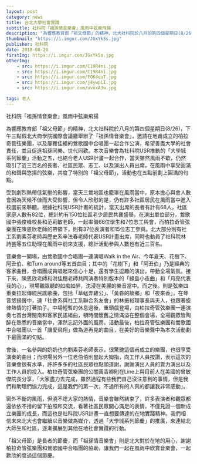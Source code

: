 ```yaml
---
layout: post
category: news
title: 台北大學社會實踐
subtitle: 社科院「祖孫情音樂會」風雨中弦樂飛揚
description: "為響應教育部「祖父母節」的精神，北大社科院於八月的第四個星期日(8/26)，下午三點假北大商學院國際會議廳舉辦了「祖孫情音樂會」..."
thumbnail: "https://i.imgur.com/JGxYk5s.jpg"
publisher: 社科院
date: 2018-08-28
firstImg: https://i.imgur.com/JGxYk5s.jpg
otherImg:
    - src: https://i.imgur.com/C19R4ni.jpg
    - src: https://i.imgur.com/C19R4ni.jpg
    - src: https://i.imgur.com/FOK4quT.jpg
    - src: https://i.imgur.com/j4ywpLI.jpg
    - src: https://i.imgur.com/uvoxA3w.jpg

tags: 老人
---
```


社科院「祖孫情音樂會」風雨中弦樂飛揚

為響應教育部「祖父母節」的精神，北大社科院於八月的第四個星期日(8/26)，下午三點假北大商學院國際會議廳舉辦了「祖孫情音樂會」，邀請在地甫成立的柏拉奇管弦樂團，以及屢獲佳績的鶯歌國中合唱團一起合作公演，希望善盡大學的社會責任，並且促進祖孫同樂、世代同歡。本次音樂會為社科院USR推動的「大學城系列節慶」活動之五，也結合老人USR計畫一起合作，當天雖然風雨不歇，仍然吸引了近三百名的長者、社區民眾、志工、以及演出人員出席，在風雨中享受圓滿的和聲與悠揚的弦樂，共度了特別的「祖父母節」，活動也在五點前劃上圓滿的句點。

受到劇烈熱帶低氣壓的影響，當天三鶯地區也籠罩在風雨當中，原本擔心與會人數會因為天候不佳而大受影響，但令人欣慰的是，仍有許多社區居民在風雨當中進入校園前來聆聽。根據社科院USR計畫的統計，當天出席的長者有計有68人，社區家庭人數有82位，總計約有150位社區老少居民共襄盛舉。在演出單位部分，鶯歌國中張俊峰校長和范莉敏老師，一起率領66位學生和7位志工與會，而柏拉奇管弦樂團在陳恩欣老師的帶領下，則有37位表演者和15位志工參與。北大部分則有社工系劉素芬老師與歷史系辛法春老師代表USR計畫出席，同時也動員了社科院林詩芸等五位助理在風雨中前來支援，總計活動參與人數也有近三百名。

音樂會一開場，由鶯歌國中合唱團一連演唱Walk in the Air、今年夏天、花樹下、阿丑伯、和Turn around等五首曲目；其中的「花樹下」和「阿丑伯」乃是經典的客家曲目，合唱團成員唱起來信心十足，還有學生逗趣的演出，帶動全場氣氛。接下來，陳恩欣老師和洪佳穗老師共同演奏特別版本的「綠島小夜曲」和「月亮代表我的心」，現場觀眾聽的如痴如醉，沈浸在美麗的樂音當中。而之後，則是弦樂四重奏拉起傳統民謠歌曲，包括「草蜢弄雞公」、「黃昏的故鄉」和「夜來香」，在琴音悠揚聲中，連「社會系與社工系聯合系友會」的林振裕理事長與夫人，也跟著旋律熱情的打著拍子。中場短暫的休息過後，重頭戲登場，由柏拉奇管弦樂團一連演奏七首台灣閩南和客家民謠組曲，頓時間懷舊之情滿溢在整個會場，全場觀眾皆陶醉在熟悉的音樂當中，渾然忘記外面的風雨。活動最後，柏拉奇管弦樂團和鶯歌國中合唱團以一首「讓愛飛翔」做為道再見的曲目，在美好的音樂聲中為本次活動劃下最圓滿的句點。

會後，一名參與的奶奶也向劉素芬老師表示，很驚艷這個甫成立的樂團，也很享受演奏的曲目；而現場另外一位老伯伯則豎起大姆指，向工作人員按讚，表示這次的音樂會很有水準，許許多多的社區民眾也點頭道謝，謝謝演出人員的賣力演出以及工作人員的投入。柏拉奇管弦樂團的公關黃香卿則在Line上與目前人在美國的曾敏傑院長分享，「大家盡力去完成，雖然過程有些我們自己沒注意到的事情，但是我們和助理們協力完成，這是我們的第一次，不過所有的人真的都讓我非常感動」。

窗外不斷的風雨，但澆不熄大家的熱情，音樂會雖然結束了，許多表演者和觀眾都還依依不捨的留下拍照和交流，看著社區民眾開心滿足的表情，不僅見證一個新成立樂團的成長，而這也是社科院USR計畫一直想要傳達的在地實踐精神。我們相信未來北大也會繼續以音樂做為媒介，透過「大學城系列節慶」的推廣，來連結北大師生和社區，逐漸擴展到其他在地社會實踐的行動。

「祖父母節」是長者的節慶，而「祖孫情音樂會」則是北大對於在地的用心，謝謝柏拉奇管弦樂團和鶯歌國中合唱團的協助，讓我們一起在風雨中欣賞音樂會，一起歡欣的度過這個節慶。
